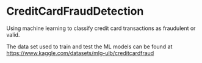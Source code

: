 # CreditCardFraudDetection
Using machine learning to classify credit card transactions as fraudulent or valid.

The data set used to train and test the ML models can be found at https://www.kaggle.com/datasets/mlg-ulb/creditcardfraud 
